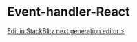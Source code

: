# Event-handler-React

[Edit in StackBlitz next generation editor ⚡️](https://stackblitz.com/~/github.com/GerryKanz/Event-handler-React)
